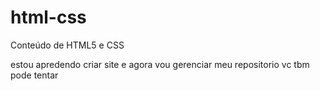 # html-css
 Conteúdo de HTML5  e  CSS

estou apredendo criar site e agora vou gerenciar meu repositorio
vc tbm pode tentar